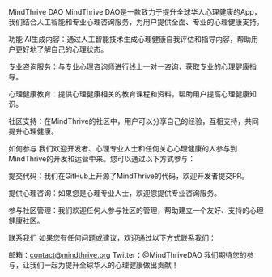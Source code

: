 MindThrive DAO
MindThrive DAO是一款致力于提升全球华人心理健康的App，我们结合人工智能和专业心理咨询服务，为用户提供全面、专业的心理健康支持。

功能
AI生成内容：通过人工智能技术生成心理健康自我评估和指导内容，帮助用户更好地了解自己的心理状态。

专业咨询服务：与专业心理咨询师进行线上一对一咨询，获取专业的心理健康指导。

心理健康教育：提供心理健康相关的教育课程和资料，帮助用户提高心理健康知识。

社区支持：在MindThrive的社区中，用户可以分享自己的经验，互相支持，共同提升心理健康。

如何参与
我们欢迎开发者、心理专业人士和任何关心心理健康的人参与到MindThrive的开发和运营中来。您可以通过以下方式参与：

提交代码：我们在GitHub上开源了MindThrive的代码，欢迎开发者提交PR。

提供心理咨询：如果您是心理专业人士，欢迎您提供专业咨询服务。

参与社区管理：我们欢迎任何人参与社区的管理，帮助建立一个友好、支持的心理健康社区。

联系我们
如果您有任何问题或建议，欢迎通过以下方式联系我们：

邮箱：contact@mindthrive.org
Twitter：@MindThriveDAO
我们期待您的参与，让我们一起为提升全球华人的心理健康做出贡献！
